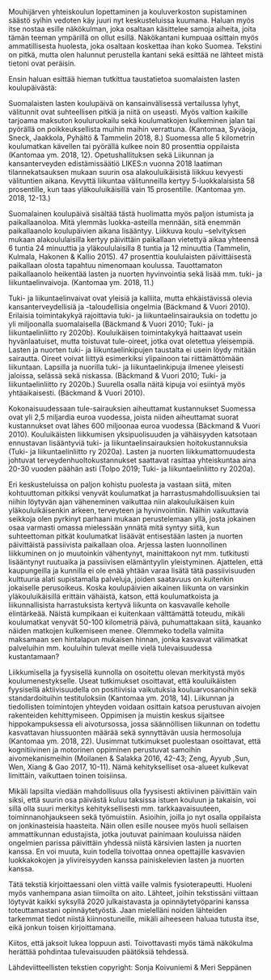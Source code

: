 Mouhijärven yhteiskoulun lopettaminen ja kouluverkoston supistaminen säästö syihin vedoten käy juuri nyt keskusteluissa kuumana. Haluan myös itse nostaa esille näkökulman, joka osaltaan käsittelee samoja aiheita, joita tämän teeman ympärillä on ollut esillä. Näkökantani kumpuaa osittain myös ammatillisesta huolesta, joka osaltaan koskettaa ihan koko Suomea. Tekstini on pitkä, mutta olen halunnut perustella kantani sekä esittää ne lähteet mistä tietoni ovat peräisin.

Ensin haluan esittää hieman tutkittua taustatietoa suomalaisten lasten koulupäivästä:

Suomalaisten lasten koulupäivä on kansainvälisessä vertailussa lyhyt, välitunnit ovat suhteellisen pitkiä ja niitä on useasti. Myös valtion kaikille tarjoama maksuton kouluruokailu sekä koulumatkojen kulkeminen jalan tai pyörällä on poikkeuksellista muihin maihin verrattuna. (Kantomaa, Syväoja, Sneck, Jaakkola, Pyhältö & Tammelin 2018, 8.) Suomessa alle 5 kilometrin koulumatkan kävellen tai pyörällä kulkee noin 80 prosenttia oppilaista (Kantomaa ym. 2018, 12). Opetushallituksen sekä Liikunnan ja kansanterveyden edistämissäätiö LIKES:n vuonna 2018 laatiman tilannekatsauksen mukaan suurin osa alakouluikäisistä liikkuu kevyesti välituntien aikana. Kevyttä liikuntaa välitunneilla kertyy 5-luokkalaisista 58 prosentille, kun taas yläkouluikäisillä vain 15 prosentille. (Kantomaa ym. 2018, 12-13.)

Suomalainen koulupäivä sisältää tästä huolimatta myös paljon istumista ja paikallaanoloa. Mitä ylemmäs luokka-asteilla mennään, sitä enemmän paikallaanolo koulupäivien aikana lisääntyy. Liikkuva koulu –selvityksen mukaan alakoululaisilla kertyy päivittäin paikallaan vietettyä aikaa yhteensä 6 tuntia 24 minuuttia ja yläkoululaisilla 8 tuntia ja 12 minuuttia (Tammelin, Kulmala, Hakonen & Kallio 2015). 47 prosenttia koululaisten päivittäisestä paikallaan olosta tapahtuu nimenomaan koulussa. Tauottamaton paikallaanolo heikentää lasten ja nuorten hyvinvointia sekä lisää mm. tuki- ja liikuntaelinvaivoja. (Kantomaa ym. 2018, 11.)

Tuki- ja liikuntaelinvaivat ovat yleisiä ja kalliita, mutta ehkäistävissä olevia kansanterveydellisiä ja -taloudellisia ongelmia (Bäckmand & Vuori 2010). Erilaisia toimintakykyä rajoittavia tuki- ja liikuntaelinsairauksia on todettu jo yli miljoonalla suomalaisella (Bäckmand & Vuori 2010; Tuki- ja liikuntaelinliitto ry 2020b). Kouluikäisen toimintakykyä haittaavat usein hyvänlaatuiset, mutta toistuvat tule-oireet, jotka ovat oletettua yleisempiä. Lasten ja nuorten tuki- ja liikuntaelinkipujen taustalta ei usein löydy mitään sairautta. Oireet voivat liittyä esimerkiksi ylipainoon tai riittämättömään liikuntaan. Lapsilla ja nuorilla tuki- ja liikuntaelinkipuja ilmenee yleisesti jaloissa, selässä sekä niskassa. (Bäckmand & Vuori 2010; Tuki- ja liikuntaelinliitto ry 2020b.) Suurella osalla näitä kipuja voi esiintyä myös yhtäaikaisesti. (Bäckmand & Vuori 2010).

Kokonaisuudessaan tule-sairauksien aiheuttamat kustannukset Suomessa ovat yli 2,5 miljardia euroa vuodessa, joista niiden aiheuttamat suorat kustannukset ovat lähes 600 miljoonaa euroa vuodessa (Bäckmand & Vuori 2010). Kouluikäisten liikkumisen yksipuolisuuden ja vähäisyyden katsotaan ennustavan lisääntyviä tuki- ja liikuntaelinsairauksien hoitokustannuksia (Tuki- ja liikuntaelinliitto ry 2020a). Lasten ja nuorten liikkumattomuudesta johtuvat terveydenhuoltokustannukset saattavat rasittaa yhteiskuntaa aina 20-30 vuoden päähän asti (Tolpo 2019; Tuki- ja liikuntaelinliitto ry 2020a).

Eri keskusteluissa on paljon kohistu puolesta ja vastaan siitä, miten kohtuuttoman pitkiksi venyvät koulumatkat ja harrastusmahdollisuuksien tai niihin löytyvän ajan väheneminen vaikuttaa niin alakouluikäisen kuin yläkouluikäisenkin arkeen, terveyteen ja hyvinvointiin. Näihin vaikuttavia seikkoja olen pyrkinyt parhaani mukaan perustelemaan yllä, josta jokainen osaa varmasti omassa mielessään ynnätä mitä syntyy siitä, kun suhteettoman pitkät koulumatkat lisäävät entisestään lasten ja nuorten päivittäistä passiivista paikallaan oloa. Arjessa lasten luonnollinen liikkuminen on jo muutoinkin vähentynyt, mainittakoon nyt mm. tutkitusti lisääntynyt ruutuaika ja passiivisen elämäntyylin yleistyminen. Ajattelen, että kaupungeilla ja kunnilla ei ole enää yhtään varaa lisätä tätä passiivisuuden kulttuuria alati supistamalla palveluja, joiden saatavuus on kuitenkin jokaiselle perusoikeus. Koska koulupäivien aikainen liikunta on varsinkin yläkouluikäisillä erittäin vähäistä, katson, että koulumatkoista ja liikunnallisista harrastuksista kertyvä liikunta on kasvavalle keholle elintärkeää. Näistä kumpikaan ei kuitenkaan välttämättä toteudu, mikäli koulumatkat venyvät 50-100 kilometriä päivä, puhumattakaan siitä, kauanko näiden matkojen kulkemiseen menee. Olemmeko todella valmiita maksamaan sen hintalapun mukaisen hinnan, jonka kasvavat välimatkat palveluihin mm. kouluihin tulevat meille vielä tulevaisuudessa kustantamaan?

Liikkumisella ja fyysisellä kunnolla on osoitettu olevan merkitystä myös koulumenestykselle. Useat tutkimukset osoittavat, että kouluikäisten fyysisellä aktiivisuudella on positiivisia vaikutuksia kouluarvosanoihin sekä standardoituihin testituloksiin (Kantomaa ym. 2018, 14). Liikunnan ja tiedollisten toimintojen yhteyden voidaan osittain katsoa perustuvan aivojen rakenteiden kehittymiseen. Oppimisen ja muistin keskus sijaitsee hippokampuksessa eli aivotursossa, jossa säännöllisen liikunnan on todettu kasvattavan hiussuonten määrää sekä synnyttävän uusia hermosoluja (Kantomaa ym. 2018, 22). Uusimmat tutkimukset puolestaan osoittavat, että kognitiivinen ja motorinen oppiminen perustuvat samoihin aivomekanismeihin (Moilanen & Salakka 2016, 42-43; Zeng, Ayyub ,Sun, Wen, Xiang & Gao 2017, 10-11). Nämä kehitykselliset osa-alueet kulkevat limittäin, vaikuttaen toinen toisiinsa.

Mikäli lapsilta viedään mahdollisuus olla fyysisesti aktiivinen päivittäin vain siksi, että suurin osa päivästä kuluu taksissa istuen kouluun ja takaisin, voi sillä olla suuri merkitys kehityksellisesti mm. tarkkaavaisuuteen, toiminnanohjaukseen sekä työmuistiin. Asioihin, joilla jo nyt osalla oppilaista on jonkinasteisia haasteita. Näin ollen esille nousee myös huoli sellaisen ammattikunnan edustajista, jotka joutuvat painimaan kouluissa näiden ongelmien parissa päivittäin yhdessä niistä kärsivien lasten ja nuorten kanssa. En voi muuta, kuin todella toivottaa onnea opettajille kasvavien luokkakokojen ja ylivireisyyden kanssa painiskelevien lasten ja nuorten kanssa.

Tätä tekstiä kirjoittaessani olen viittä vaille valmis fysioterapeutti. Huoleni myös vanhempana asian tiimoilta on aito. Lähteet, joihin tekstissäni viittaan löytyvät kaikki syksyllä 2020 julkaistavasta ja opinnäytetyöparini kanssa toteuttamastani opinnäytetyöstä. Jaan mielelläni noiden lähteiden tarkemmat tiedot niistä kiinnostuneille, mikäli aiheeseen haluaa tutusta itse, eikä jonkun toisen kirjoittamana.

Kiitos, että jaksoit lukea loppuun asti. Toivottavasti myös tämä näkökulma herättää pohdintaa tulevaisuuden päätöksiä tehdessä.

Lähdeviitteellisten tekstien copyright: Sonja Koivuniemi & Meri Seppänen
